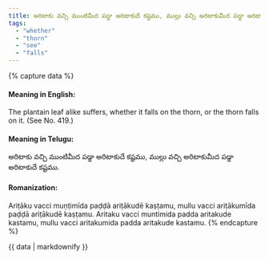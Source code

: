 ```yaml
---
title: అరిటాకు వచ్చి ముంటిమీద పడ్డా అరిటాకుదే కష్టము, ముల్లు వచ్చి అరిటాకుమీద పడ్డా అరిటాకుదే కష్టము.
tags:
  - "whether"
  - "thorn"
  - "see"
  - "falls"
---
```


{% capture data %}
#### Meaning in English:
The plantain leaf alike suffers, whether it falls on the thorn, or the thorn falls on it.
(See No. 419.)

#### Meaning in Telugu:
అరిటాకు వచ్చి ముంటిమీద పడ్డా అరిటాకుదే కష్టము, ముల్లు వచ్చి అరిటాకుమీద పడ్డా అరిటాకుదే కష్టము.

#### Romanization:
Ariṭāku vacci muṇṭimīda paḍḍā ariṭākudē kaṣṭamu, mullu vacci ariṭākumīda paḍḍā ariṭākudē kaṣṭamu.
Aritaku vacci muntimida padda aritakude kastamu, mullu vacci aritakumida padda aritakude kastamu.
{% endcapture %}

{{ data | markdownify }}

